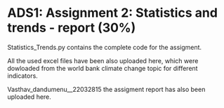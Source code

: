 # ADS1: Assignment 2: Statistics and trends - report (30%)

Statistics_Trends.py contains the complete code for the assigment.

All the used excel files have been also uploaded here, 
which were dowloaded from the world bank climate change topic for different indicators.

Vasthav_dandumenu__22032815 the assigment report has also been uploaded here.
